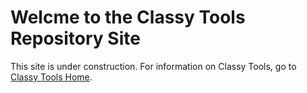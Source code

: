 # Welcme to the Classy Tools Repository Site

This site is under construction. For information on Classy Tools, go to [Classy Tools Home](http://cybersearch2.com.au/classy_tools/home.html).
